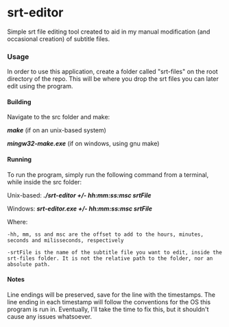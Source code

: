 # srt-editor


Simple srt file editing tool created to aid in my manual modification (and occasional creation) of subtitle files.


### Usage
In order to use this application, create a folder called "srt-files" on the root directory of the repo. This will be where you drop the srt files you can later edit using the program.

#### Building
Navigate to the src folder and make:

***make*** (if on an unix-based system)

***mingw32-make.exe*** (if on windows, using gnu make)

#### Running
To run the program, simply run the following command from a terminal, while inside the src folder:

Unix-based: ***./srt-editor +/- hh:mm:ss:msc srtFile***

Windows:    ***srt-editor.exe +/- hh:mm:ss:msc srtFile***


Where:

    -hh, mm, ss and msc are the offset to add to the hours, minutes, seconds and milisseconds, respectively

    -srtFile is the name of the subtitle file you want to edit, inside the srt-files folder. It is not the relative path to the folder, nor an absolute path.


#### Notes
Line endings will be preserved, save for the line with the timestamps. The line ending in each timestamp will follow the conventions for the OS this program is run in.
Eventually, I'll take the time to fix this, but it shouldn't cause any issues whatsoever.